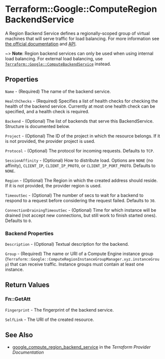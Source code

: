 # Terraform::Google::ComputeRegionBackendService

A Region Backend Service defines a regionally-scoped group of virtual machines that will serve traffic for load balancing.
For more information see [the official documentation](https://cloud.google.com/compute/docs/load-balancing/internal/)
and [API](https://cloud.google.com/compute/docs/reference/latest/regionBackendServices).

~> **Note**: Region backend services can only be used when using internal load balancing. For external load balancing, use
  [`Terraform::Google::ComputeBackendService`](compute_backend_service.html) instead.

## Properties

`Name` - (Required) The name of the backend service.

`HealthChecks` - (Required) Specifies a list of health checks for checking the health of the backend service. Currently at most one health check can be specified, and a health check is required.

`Backend` - (Optional) The list of backends that serve this BackendService. Structure is documented below.

`Project` - (Optional) The ID of the project in which the resource belongs. If it is not provided, the provider project is used.

`Protocol` - (Optional) The protocol for incoming requests. Defaults to `TCP`.

`SessionAffinity` - (Optional) How to distribute load. Options are `NONE` (no affinity), `CLIENT_IP`, `CLIENT_IP_PROTO`, or `CLIENT_IP_PORT_PROTO`. Defaults to `NONE`.

`Region` - (Optional) The Region in which the created address should reside. If it is not provided, the provider region is used.

`TimeoutSec` - (Optional) The number of secs to wait for a backend to respond to a request before considering the request failed. Defaults to `30`.

`ConnectionDrainingTimeoutSec` - (Optional) Time for which instance will be drained (not accept new connections, but still work to finish started ones). Defaults to `0`.

### Backend Properties

`Description` - (Optional) Textual description for the backend.

`Group` - (Required) The name or URI of a Compute Engine instance group (`Terraform::Google::ComputeRegionInstanceGroupManager.xyz.instanceGroup`) that can receive traffic. Instance groups must contain at least one instance.


## Return Values

### Fn::GetAtt

`Fingerprint` - The fingerprint of the backend service.

`SelfLink` - The URI of the created resource.

## See Also

* [google_compute_region_backend_service](https://www.terraform.io/docs/providers/google/r/compute_region_backend_service.html) in the _Terraform Provider Documentation_